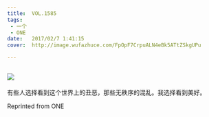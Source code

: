 ```yaml
---
title:	VOL.1585
tags:
 - 一个
 - ONE
date:	2017/02/7 1:41:15
cover:	http://image.wufazhuce.com/FpOpF7CrpuALN4eBk5ATtZSkgUPu

---
```

![](http://image.wufazhuce.com/FpOpF7CrpuALN4eBk5ATtZSkgUPu)
---

有些人选择看到这个世界上的丑恶，那些无秩序的混乱。我选择看到美好。
 
Reprinted from ONE

